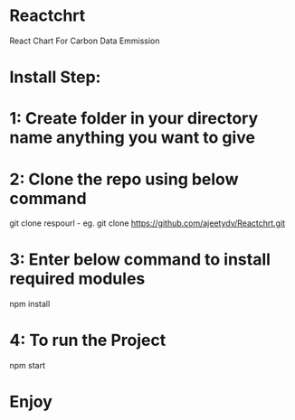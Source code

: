 # Reactchrt
React Chart For Carbon Data Emmission

# Install Step:
# 1: Create folder in your directory name anything you want to give
# 2: Clone the repo using below command 
git clone respourl - eg. git clone https://github.com/ajeetydv/Reactchrt.git
# 3: Enter below command to install required modules
npm install
# 4: To run the Project
npm start
# Enjoy
